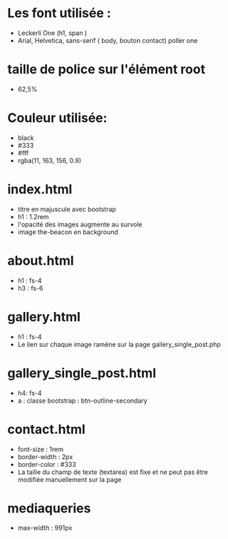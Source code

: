 # Les font utilisée : 

- Leckerli One (h1, span )
- Arial, Helvetica, sans-serif ( body, bouton contact)
poller one
  
# taille de police sur l'élément root 
- 62,5%
  
# Couleur utilisée: 
- black
- #333
- #fff
- rgba(11, 163, 156, 0.9)

# index.html
- titre en majuscule avec bootstrap
- h1 : 1.2rem
- l'opacité des images augmente au survole
- image the-beacon en background
  
# about.html
- h1 : fs-4 
- h3 : fs-6
  
# gallery.html
- h1 : fs-4 
- Le lien sur chaque image raméne sur la page gallery_single_post.php

# gallery_single_post.html
- h4: fs-4
- a : classe bootstrap : btn-outline-secondary

# contact.html
- font-size : 1rem
- border-width : 2px
- border-color : #333
- La taille du champ de texte (textarea) est fixe et ne peut pas être modifiée manuellement sur la page
  

# mediaqueries 
- max-width : 991px


